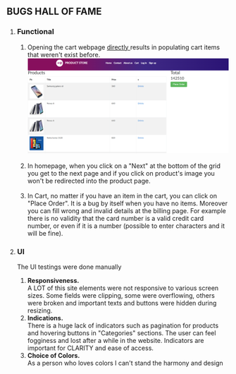 ## BUGS HALL OF FAME

<ol>
    <li> <h3>Functional</h3>
        <ol>
            <li>
                Opening the cart webpage <a href="https://demoblaze.com/cart.html"> directly </a> results in populating cart items that weren't exist before.
                <br><img src="media/cart_page.png"> <br><br>
            </li>
            <li>
                In homepage, when you click on a "Next" at the bottom of the grid you get to the next page and if you click on product's image you won't be redirected into the product page.
                <br><br>
            </li>
            <li>
                In Cart, no matter if you have an item in the cart, you can click on "Place Order". It is a bug by itself when you have no items.
                Moreover you can fill wrong and invalid details at the billing page. For example there is no validity that the card number
                is a valid credit card number, or even if it is a number (possible to enter characters and it will be fine).
            </li>
        </ol>
    </li>
    <li> <h3>UI</h3> <p>The UI testings were done manually</p>
        <ol>
            <li>
                <strong>Responsiveness. </strong> <br> A LOT of this site elements were not responsive to various screen sizes. Some fields were clipping, some were overflowing,
others were broken and important texts and buttons were hidden during resizing.
            </li>
            <li>
                <strong> Indications. </strong><br>
                    There is a huge lack of indicators such as pagination for products and hovering buttons in "Categories" sections.
                    The user can feel fogginess and lost after a while in the website. Indicators are important for CLARITY and ease of access.
            </li>
            <li>
                <strong>Choice of Colors.</strong><br>
                    As a person who loves colors I can't stand the harmony and design 
            </li>
        </ol>
    </li>


</ol>
